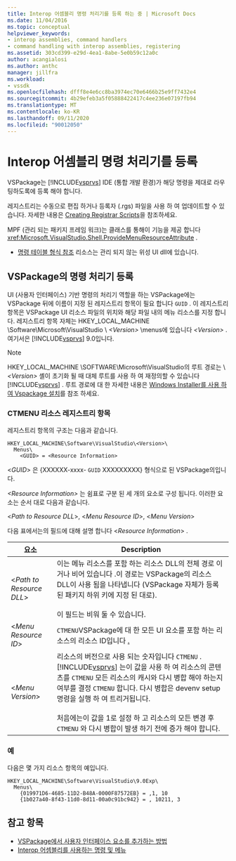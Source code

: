 ```yaml
---
title: Interop 어셈블리 명령 처리기를 등록 하는 중 | Microsoft Docs
ms.date: 11/04/2016
ms.topic: conceptual
helpviewer_keywords:
- interop assemblies, command handlers
- command handling with interop assemblies, registering
ms.assetid: 303cd399-e29d-4ea1-8abe-5e0b59c12a0c
author: acangialosi
ms.author: anthc
manager: jillfra
ms.workload:
- vssdk
ms.openlocfilehash: dfff8e4e6cc8ba3974ec70e6466b25e9ff7432e4
ms.sourcegitcommit: 4b29efeb3a5f05888422417c4ee236e07197fb94
ms.translationtype: MT
ms.contentlocale: ko-KR
ms.lasthandoff: 09/11/2020
ms.locfileid: "90012050"
---
```

# <a name="registering-interop-assembly-command-handlers"></a>Interop 어셈블리 명령 처리기를 등록
VSPackage는 [!INCLUDE[vsprvs](../../code-quality/includes/vsprvs_md.md)] IDE (통합 개발 환경)가 해당 명령을 제대로 라우팅하도록에 등록 해야 합니다.

 레지스트리는 수동으로 편집 하거나 등록자 (.rgs) 파일을 사용 하 여 업데이트할 수 있습니다. 자세한 내용은 [Creating Registrar Scripts](/cpp/atl/creating-registrar-scripts)을 참조하세요.

 MPF (관리 되는 패키지 프레임 워크)는 클래스를 통해이 기능을 제공 합니다 <xref:Microsoft.VisualStudio.Shell.ProvideMenuResourceAttribute> .

- [명령 테이블 형식 참조](/previous-versions/bb164647(v=vs.100)) 리소스는 관리 되지 않는 위성 UI dll에 있습니다.

## <a name="command-handler-registration-of-a-vspackage"></a>VSPackage의 명령 처리기 등록
 UI (사용자 인터페이스) 기반 명령의 처리기 역할을 하는 VSPackage에는 VSPackage 뒤에 이름이 지정 된 레지스트리 항목이 필요 합니다 `GUID` . 이 레지스트리 항목은 VSPackage UI 리소스 파일의 위치와 해당 파일 내의 메뉴 리소스를 지정 합니다. 레지스트리 항목 자체는 HKEY_LOCAL_MACHINE \Software\Microsoft\VisualStudio \\ *\<Version>* \menus에 있습니다 *\<Version>* . 여기서은 [!INCLUDE[vsprvs](../../code-quality/includes/vsprvs_md.md)] 9.0입니다.

> [!NOTE]
> HKEY_LOCAL_MACHINE \SOFTWARE\Microsoft\VisualStudio의 루트 경로는 \\ *\<Version>* 셸이 초기화 될 때 대체 루트를 사용 하 여 재정의할 수 있습니다 [!INCLUDE[vsprvs](../../code-quality/includes/vsprvs_md.md)] . 루트 경로에 대 한 자세한 내용은 [Windows Installer를 사용 하 여 Vspackage 설치](../../extensibility/internals/installing-vspackages-with-windows-installer.md)를 참조 하세요.

### <a name="the-ctmenu-resource-registry-entry"></a>CTMENU 리소스 레지스트리 항목
 레지스트리 항목의 구조는 다음과 같습니다.

```
HKEY_LOCAL_MACHINE\Software\VisualStudio\<Version>\
  Menus\
    <GUID> = <Resource Information>
```

 \<*GUID*> 은 {XXXXXX-xxxx- `GUID` XXXXXXXXX} 형식으로 된 VSPackage의입니다.

 *\<Resource Information>* 는 쉼표로 구분 된 세 개의 요소로 구성 됩니다. 이러한 요소는 순서 대로 다음과 같습니다.

 \<*Path to Resource DLL*>, \<*Menu Resource ID*>, \<*Menu Version*>

 다음 표에서는의 필드에 대해 설명 합니다 \<*Resource Information*> .

| 요소 | Description |
|---------------------------| - |
| \<*Path to Resource DLL*> | 이는 메뉴 리소스를 포함 하는 리소스 DLL의 전체 경로 이거나 비어 있습니다 .이 경로는 VSPackage의 리소스 DLL이 사용 됨을 나타냅니다 (VSPackage 자체가 등록 된 패키지 하위 키에 지정 된 대로).<br /><br /> 이 필드는 비워 둘 수 있습니다. |
| \<*Menu Resource ID*> | `CTMENU`VSPackage에 대 한 모든 UI 요소를 포함 하는 리소스의 리소스 ID입니다 [.](../../extensibility/internals/visual-studio-command-table-dot-vsct-files.md) |
| \<*Menu Version*> | 리소스의 버전으로 사용 되는 숫자입니다 `CTMENU` . [!INCLUDE[vsprvs](../../code-quality/includes/vsprvs_md.md)] 는이 값을 사용 하 여 리소스의 콘텐츠를 `CTMENU` 모든 리소스의 캐시와 다시 병합 해야 하는지 여부를 결정 `CTMENU` 합니다. 다시 병합은 devenv setup 명령을 실행 하 여 트리거됩니다.<br /><br /> 처음에는이 값을 1로 설정 하 고 리소스의 모든 변경 후 `CTMENU` 와 다시 병합이 발생 하기 전에 증가 해야 합니다. |

### <a name="example"></a>예
 다음은 몇 가지 리소스 항목의 예입니다.

```
HKEY_LOCAL_MACHINE\Software\VisualStudio\9.0Exp\
  Menus\
    {019971D6-4685-11D2-B48A-0000F87572EB} = ,1, 10
    {1b027a40-8f43-11d0-8d11-00a0c91bc942} = , 10211, 3
```

## <a name="see-also"></a>참고 항목
- [VSPackage에서 사용자 인터페이스 요소를 추가하는 방법](../../extensibility/internals/how-vspackages-add-user-interface-elements.md)
- [Interop 어셈블리를 사용하는 명령 및 메뉴](../../extensibility/internals/commands-and-menus-that-use-interop-assemblies.md)